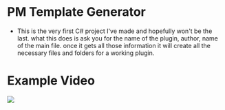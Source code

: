 # PM Template Generator
- This is the very first C# project I've made and hopefully won't be the last. what this does is ask you for the name of the plugin, author, name of the main file. once it gets all those information it will create all the necessary files and folders for a working plugin.

# Example Video
[![](https://img.youtube.com/vi/N1ju5nl1yO0/mqdefault.jpg)](https://youtu.be/N1ju5nl1yO0)
